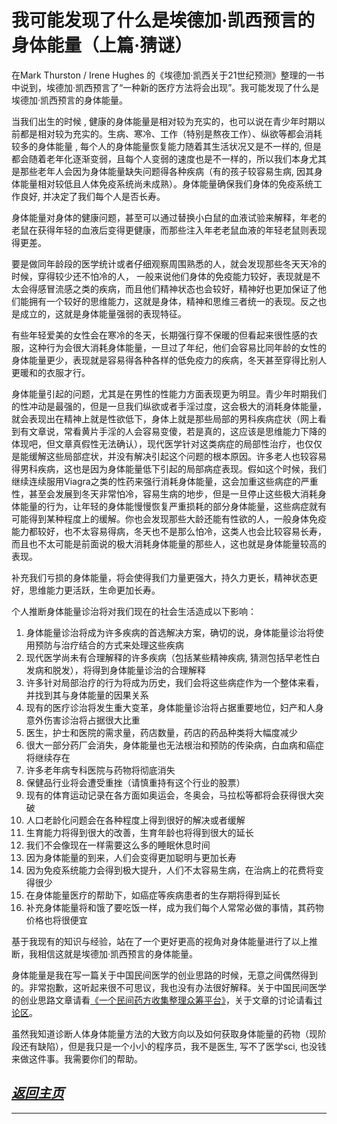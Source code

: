 我可能发现了什么是埃德加·凯西预言的身体能量（上篇·猜谜）
==================================================================

在Mark Thurston / Irene Hughes 的《埃德加·凯西关于21世纪预测》整理的一书中说到，埃德加·凯西预言了“一种新的医疗方法将会出现”。我可能发现了什么是埃德加·凯西预言的身体能量。

当我们出生的时候 , 健康的身体能量是相对较为充实的，也可以说在青少年时期以前都是相对较为充实的。生病、寒冷、工作（特别是熬夜工作）、纵欲等都会消耗较多的身体能量 , 每个人的身体能量恢复能力随着其生活状况又是不一样的, 但是都会随着老年化逐渐变弱，且每个人变弱的速度也是不一样的，所以我们本身尤其是那些老年人会因为身体能量缺失问题得各种疾病（有的孩子较容易生病, 因其身体能量相对较低且人体免疫系统尚未成熟）。身体能量确保我们身体的免疫系统工作良好, 并决定了我们每个人是否长寿。

身体能量对身体的健康问题，甚至可以通过替换小白鼠的血液试验来解释，年老的老鼠在获得年轻的血液后变得更健康，而那些注入年老老鼠血液的年轻老鼠则表现得更差。

要是做同年龄段的医学统计或者仔细观察周围熟悉的人，就会发现那些冬天天冷的时候，穿得较少还不怕冷的人， 一般来说他们身体的免疫能力较好，表现就是不太会得感冒流感之类的疾病，而且他们精神状态也会较好，精神好也更加保证了他们能拥有一个较好的思维能力，这就是身体，精神和思维三者统一的表现。反之也是成立的，这就是身体能量强弱的表现特征。

有些年轻爱美的女性会在寒冷的冬天，长期强行穿不保暖的但看起来很性感的衣服，这种行为会很大消耗身体能量，一旦过了年纪，他们会容易比同年龄的女性的身体能量更少，表现就是容易得各种各样的低免疫力的疾病，冬天甚至穿得比别人更暖和的衣服才行。

身体能量引起的问题，尤其是在男性的性能力方面表现更为明显。青少年时期我们的性冲动是最强的，但是一旦我们纵欲或者手淫过度，这会极大的消耗身体能量，就会表现出在精神上就是性欲低下，身体上就是那些局部的男科疾病症状（网上看到有文章说，常看黄片手淫的人会容易变傻，若是真的，这应该是思维能力下降的体现吧，但文章真假性无法确认），现代医学针对这类病症的局部性治疗，也仅仅是能缓解这些局部症状，并没有解决引起这个问题的根本原因。许多老人也较容易得男科疾病，这也是因为身体能量低下引起的局部病症表现。假如这个时候，我们继续连续服用Viagra之类的性药来强行消耗身体能量，这会加重这些病症的严重性，甚至会发展到冬天非常怕冷，容易生病的地步，但是一旦停止这些极大消耗身体能量的行为，让年轻的身体能慢慢恢复严重损耗的部分身体能量，这些病症就有可能得到某种程度上的缓解。你也会发现那些大龄还能有性欲的人，一般身体免疫能力都较好，也不太容易得病，冬天也不是那么怕冷，这类人也会比较容易长寿，而且也不太可能是前面说的极大消耗身体能量的那些人，这也就是身体能量较高的表现。

补充我们亏损的身体能量，将会使得我们力量更强大，持久力更长，精神状态更好，思维能力更活跃，生命更加长寿。

个人推断身体能量诊治将对我们现在的社会生活造成以下影响：

1.	身体能量诊治将成为许多疾病的首选解决方案，确切的说，身体能量诊治将使用预防与治疗结合的方式来处理这些疾病
2.	现代医学尚未有合理解释的许多疾病（包括某些精神疾病, 猜测包括早老性白发病和脱发），将得到身体能量诊治的合理解释
3.	许多针对局部治疗的行为将成为历史，我们会将这些病症作为一个整体来看，并找到其与身体能量的因果关系
4.	现有的医疗诊治将发生重大变革，身体能量诊治将占据重要地位，妇产和人身意外伤害诊治将占据很大比重
5.	医生，护士和医院的需求量，药店数量，药店的药品种类将大幅度减少
6.	很大一部分药厂会消失，身体能量也无法根治和预防的传染病，白血病和癌症将继续存在
7.	许多老年病专科医院与药物将彻底消失
8.	保健品行业将会遭受重挫（请慎重持有这个行业的股票）
9.	现有的体育运动记录在各方面如奥运会，冬奥会，马拉松等都将会获得很大突破 
10.	人口老龄化问题会在各种程度上得到很好的解决或者缓解
11.	生育能力将得到很大的改善，生育年龄也将得到很大的延长
12.	我们不会像现在一样需要这么多的睡眠休息时间
13.	因为身体能量的到来，人们会变得更加聪明与更加长寿
14.	因为免疫系统能力会得到极大提升，人们不太容易生病，在治病上的花费将变得很少
15.	在身体能量医疗的帮助下，如癌症等疾病患者的生存期将得到延长
16.	补充身体能量将和饿了要吃饭一样，成为我们每个人常常必做的事情，其药物价格也将很便宜

基于我现有的知识与经验，站在了一个更好更高的视角对身体能量进行了以上推断，我相信这就是埃德加·凯西预言的身体能量。

身体能量是我在写一篇关于中国民间医学的创业思路的时候，无意之间偶然得到的。非常抱歉，这听起来很不可思议，我也没有办法很好解释。关于中国民间医学的创业思路文章请看[《一个民间药方收集整理众筹平台》]( https://zyq5945.github.io/zyq5945/blog_4.html)，关于文章的讨论请看[讨论区]( https://github.com/zyq5945/zyq5945/issues/1)。

虽然我知道诊断人体身体能量方法的大致方向以及如何获取身体能量的药物（现阶段还有缺陷），但是我只是一个小小的程序员，我不是医生, 写不了医学sci, 也没钱来做这件事。我需要你们的帮助。



[*返回主页*](.)
------------------------------------------------------------------


***
